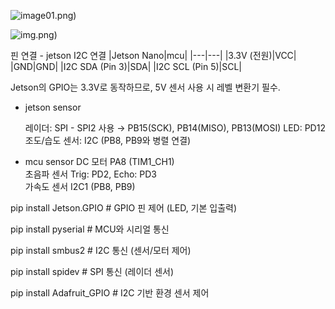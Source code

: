 ![image01.png](https://global.discourse-cdn.com/nvidia/original/2X/6/6f589f87224371b47e04e736ee87bff1288ba7cc.png))

![img.png](https://blog.kakaocdn.net/dn/bqCM4H/btsI40omYje/H3rKQOTgH7g12j4ivHY9d1/img.png))

핀 연결 - jetson I2C 연결
|Jetson Nano|mcu|
|---|---|
|3.3V (전원)|VCC|
|GND|GND|
|I2C SDA (Pin 3)|SDA|
|I2C SCL (Pin 5)|SCL|

Jetson의 GPIO는 3.3V로 동작하므로, 5V 센서 사용 시 레벨 변환기 필수.

- jetson sensor
    
    레이더: SPI - SPI2 사용 → PB15(SCK), PB14(MISO), PB13(MOSI)
    LED: PD12
    조도/습도 센서: I2C (PB8, PB9와 병렬 연결)
    
- mcu sensor
DC 모터		PA8 (TIM1_CH1)			
초음파 센서	Trig: PD2, Echo: PD3		
가속도 센서	I2C1 (PB8, PB9)

pip install Jetson.GPIO  # GPIO 핀 제어 (LED, 기본 입출력)

pip install pyserial  # MCU와 시리얼 통신

pip install smbus2    # I2C 통신 (센서/모터 제어)

pip install spidev    # SPI 통신 (레이더 센서)

pip install Adafruit_GPIO  # I2C 기반 환경 센서 제어

